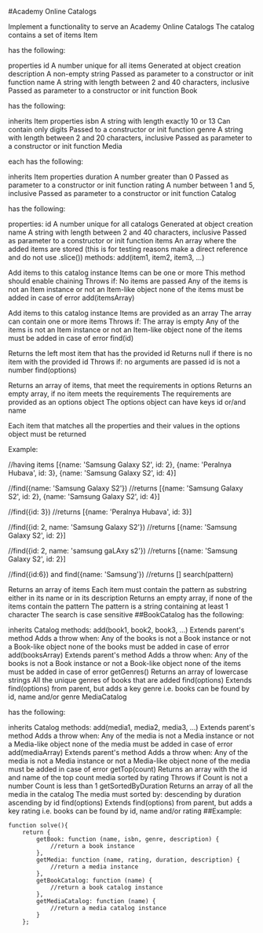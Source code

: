 #Academy Online Catalogs

Implement a functionality to serve an Academy Online Catalogs
The catalog contains a set of items
Item

has the following:

properties
id
A number unique for all items
Generated at object creation
description
A non-empty string
Passed as parameter to a constructor or init function
name
A string with length between 2 and 40 characters, inclusive
Passed as parameter to a constructor or init function
Book

has the following:

inherits Item
properties
isbn
A string with length exactly 10 or 13
Can contain only digits
Passed to a constructor or init function
genre
A string with length between 2 and 20 characters, inclusive
Passed as parameter to a constructor or init function
Media

each has the following:

inherits Item
properties
duration
A number greater than 0
Passed as parameter to a constructor or init function
rating
A number between 1 and 5, inclusive
Passed as parameter to a constructor or init function
Catalog

has the following:

properties:
id
A number unique for all catalogs
Generated at object creation
name
A string with length between 2 and 40 characters, inclusive
Passed as parameter to a constructor or init function
items
An array where the added items are stored
(this is for testing reasons make a direct reference and do not use .slice())
methods:
add(item1, item2, item3, ...)

Add items to this catalog instance
Items can be one or more
This method should enable chaining
Throws if:
No items are passed
Any of the items is not an Item instance or not an Item-like object
none of the items must be added in case of error
add(itemsArray)

Add items to this catalog instance
Items are provided as an array
The array can contain one or more items
Throws if:
The array is empty
Any of the items is not an Item instance or not an Item-like object
none of the items must be added in case of error
find(id)

Returns the left most item that has the provided id
Returns null if there is no item with the provided id
Throws if:
no arguments are passed
id is not a number
find(options)

Returns an array of items, that meet the requirements in options
Returns an empty array, if no item meets the requirements
The requirements are provided as an options object
The options object can have keys id or/and name

Each item that matches all the properties and their values in the options object must be returned

Example:

//having items [{name: 'Samsung Galaxy S2', id: 2}, {name: 'Peralnya Hubava', id: 3}, {name: 'Samsung Galaxy S2', id: 4}]

//find({name: 'Samsung Galaxy S2'}) 
//returns [{name: 'Samsung Galaxy S2', id: 2}, {name: 'Samsung Galaxy S2', id: 4}]

//find({id: 3})
//returns [{name: 'Peralnya Hubava', id: 3}]

//find({id: 2, name: 'Samsung Galaxy S2'})
//returns [{name: 'Samsung Galaxy S2', id: 2}]

//find({id: 2, name: 'samsung gaLAxy s2'})
//returns [{name: 'Samsung Galaxy S2', id: 2}]

//find({id:6}) and find({name: 'Samsung'})
//returns []
search(pattern)

Returns an array of items
Each item must contain the pattern as substring either in its name or in its description
Returns an empty array, if none of the items contain the pattern
The pattern is a string containing at least 1 character
The search is case sensitive
##BookCatalog has the following:

inherits Catalog
methods:
add(book1, book2, book3, ...)
Extends parent's method
Adds a throw when:
Any of the books is not a Book instance or not a Book-like object
none of the books must be added in case of error
add(booksArray)
Extends parent's method
Adds a throw when:
Any of the books is not a Book instance or not a Book-like object
none of the items must be added in case of error
getGenres()
Returns an array of lowercase strings
All the unique genres of books that are added
find(options)
Extends find(options) from parent, but adds a key genre
i.e. books can be found by id, name and/or genre
MediaCatalog

has the following:

inherits Catalog
methods:
add(media1, media2, media3, ...)
Extends parent's method
Adds a throw when:
Any of the media is not a Media instance or not a Media-like object
none of the media must be added in case of error
add(mediaArray)
Extends parent's method
Adds a throw when:
Any of the media is not a Media instance or not a Media-like object
none of the media must be added in case of error
getTop(count)
Returns an array with the id and name of the top count media sorted by rating
Throws if
Count is not a number
Count is less than 1
getSortedByDuration
Returns an array of all the media in the catalog
The media must sorted by:
descending by duration
ascending by id
find(options)
Extends find(options) from parent, but adds a key rating
i.e. books can be found by id, name and/or rating
##Example:

    function solve(){            
        return {
            getBook: function (name, isbn, genre, description) {
                //return a book instance
            },
            getMedia: function (name, rating, duration, description) {
                //return a media instance
            },
            getBookCatalog: function (name) {
                //return a book catalog instance
            },
            getMediaCatalog: function (name) {
                //return a media catalog instance
            }
        };